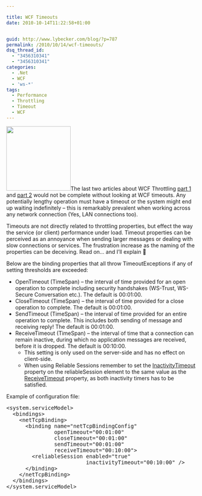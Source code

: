 ```yaml
---

title: WCF Timeouts
date: 2010-10-14T11:22:58+01:00


guid: http://www.lybecker.com/blog/?p=787
permalink: /2010/10/14/wcf-timeouts/
dsq_thread_id:
  - "3456310341"
  - "3456310341"
categories:
  - .Net
  - WCF
  - 'ws-*'
tags:
  - Performance
  - Throttling
  - Timeout
  - WCF
---
```

[<img loading="lazy" class="alignright size-medium wp-image-791" title="Timeout" src="http://www.lybecker.com/blog/wp-content/uploads/Timeout-300x300.png" alt="" width="170" height="170" />](http://www.lybecker.com/blog/wp-content/uploads/Timeout.png)The last two articles about WCF Throttling [part 1](/blog/2010/10/06/wcf-throttling-part-1/ "WCF Throttling - Part 1") and [part 2](/blog/2010/10/11/wcf-throttling-part-2/ "WCF Throttling - Part 2") would not be complete without looking at WCF timeouts. Any potentially lengthy operation must have a timeout or the system might end up waiting indefinitely – this is remarkably prevalent when working across any network connection (Yes, LAN connections too).

Timeouts are not directly related to throttling properties, but effect the way the service (or client) performance under load. Timeout properties can be perceived as an annoyance when sending larger messages or dealing with slow connections or services. The frustration increase as the naming of the properties can be deceiving. Read on… and I’ll explain 🙂

Below are the binding properties that all throw TimeoutExceptions if any of setting thresholds are exceeded:

  * OpenTimeout (TimeSpan) &#8211; the interval of time provided for an open operation to complete including security handshakes (WS-Trust, WS-Secure Conversation etc.). The default is 00:01:00.
  * CloseTimeout (TimeSpan) &#8211; the interval of time provided for a close operation to complete. The default is 00:01:00.
  * SendTimeout (TimeSpan) &#8211; the interval of time provided for an entire operation to complete. This includes both sending of message and receiving reply! The default is 00:01:00.
  * ReceiveTimeout (TimeSpan) &#8211; the interval of time that a connection can remain inactive, during which no application messages are received, before it is dropped. The default is 00:10:00.
      * This setting is only used on the server-side and has no effect on client-side.
      * When using Reliable Sessions remember to set the [InactivityTimeout](http://msdn.microsoft.com/en-us/library/system.servicemodel.reliablesession.inactivitytimeout.aspx "ReliableSession.InactivityTimeout property on MSDN") property on the reliableSession element to the same value as the [ReceiveTimeout](http://msdn.microsoft.com/en-us/library/system.servicemodel.channels.binding.receivetimeout.aspx "Binding.ReceiveTimeout property on MSDN") property, as both inactivity timers has to be satisfied.

Example of configuration file:

<pre class="brush: sql; title: ; notranslate" title="">&lt;system.serviceModel&gt;
  &lt;bindings&gt;
    &lt;netTcpBinding&gt;
      &lt;binding name="netTcpBindingConfig"
               openTimeout="00:01:00"
               closeTimeout="00:01:00"
               sendTimeout="00:01:00"
               receiveTimeout="00:10:00"&gt;
        &lt;reliableSession enabled="true"
                         inactivityTimeout="00:10:00" /&gt;
      &lt;/binding&gt;
    &lt;/netTcpBinding&gt;
  &lt;/bindings&gt;
&lt;/system.serviceModel&gt;
</pre>
